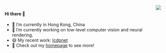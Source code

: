 <a href="#">
<img align="right" src="https://github-readme-stats.vercel.app/api?username=onpix&show_icons=true&theme=shades-of-purple" /> 
</a>
                                                                                                                 
#### Hi there 👋

- 🔭 I’m currently in Hong Kong, China
- 🌱 I’m currently working on low-level computer vision and neural rendering.
- 😄 My recent work: [lcdpnet](https://github.com/onpix/LCDPNet)
- 🏡 Check out my [homepage](https://whyy.site) to see more! 

<!--
- 😄 My recent work: [vielab](https://github.com/creeper121386/vielab)

**creeper121386/creeper121386** is a ✨ _special_ ✨ repository because its `README.md` (this file) appears on your GitHub profile.

Here are some ideas to get you started:



- 👯 I’m looking to collaborate on ...
- 🤔 I’m looking for help with ...
- 💬 Ask me about ...

- 😄 Pronouns: ...
- ⚡ Fun fact: ...
-->
